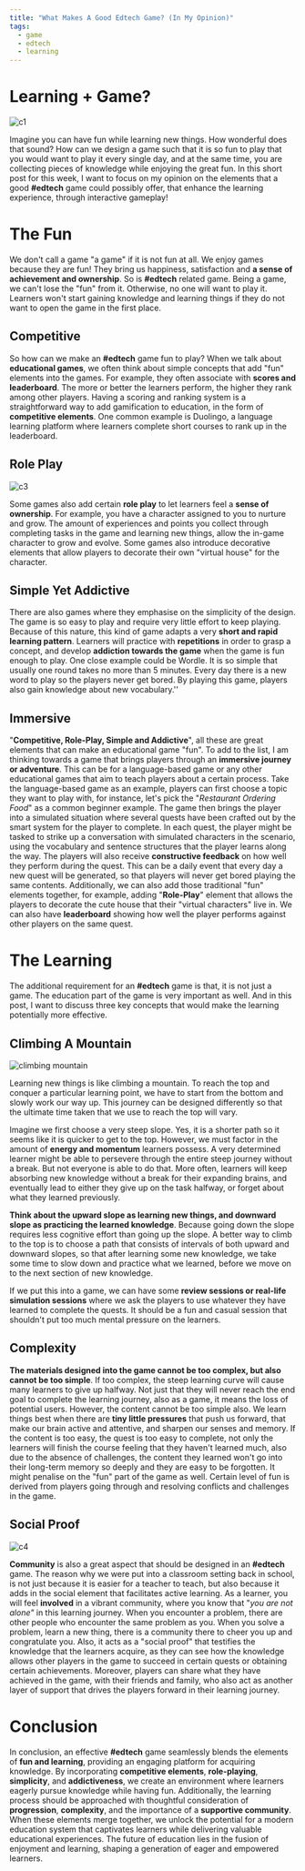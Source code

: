 ```yaml
---
title: "What Makes A Good Edtech Game? (In My Opinion)"
tags:
  - game
  - edtech
  - learning
---
```


# Learning + Game?

![c1](https://github.com/xmliszt/resources/blob/main/blogs/2023-11-05/2.jpg?raw=true)

Imagine you can have fun while learning new things. How wonderful does that sound? How can we design a game such that it is so fun to play that you would want to play it every single day, and at the same time, you are collecting pieces of knowledge while enjoying the great fun. In this short post for this week, I want to focus on my opinion on the elements that a good **#edtech** game could possibly offer, that enhance the learning experience, through interactive gameplay!

# The Fun

We don't call a game "a game" if it is not fun at all. We enjoy games because they are fun! They bring us happiness, satisfaction and **a sense of achievement and ownership**. So is **#edtech** related game. Being a game, we can't lose the "fun" from it. Otherwise, no one will want to play it. Learners won't start gaining knowledge and learning things if they do not want to open the game in the first place.

## Competitive

So how can we make an **#edtech** game fun to play? When we talk about **educational games**, we often think about simple concepts that add "fun" elements into the games. For example, they often associate with **scores and leaderboard**. The more or better the learners perform, the higher they rank among other players. Having a scoring and ranking system is a straightforward way to add gamification to education, in the form of **competitive elements**. One common example is Duolingo, a language learning platform where learners complete short courses to rank up in the leaderboard.

## Role Play

![c3](https://github.com/xmliszt/resources/blob/main/blogs/2023-11-05/3.jpg?raw=true)

Some games also add certain **role play** to let learners feel a **sense of ownership**. For example, you have a character assigned to you to nurture and grow. The amount of experiences and points you collect through completing tasks in the game and learning new things, allow the in-game character to grow and evolve. Some games also introduce decorative elements that allow players to decorate their own "virtual house" for the character.

## Simple Yet Addictive

There are also games where they emphasise on the simplicity of the design. The game is so easy to play and require very little effort to keep playing. Because of this nature, this kind of game adapts a very **short and rapid learning pattern**. Learners will practice with **repetitions** in order to grasp a concept, and develop **addiction towards the game** when the game is fun enough to play. One close example could be Wordle. It is so simple that usually one round takes no more than 5 minutes. Every day there is a new word to play so the players never get bored. By playing this game, players also gain knowledge about new vocabulary.''

## Immersive

"**Competitive, Role-Play, Simple and Addictive**", all these are great elements that can make an educational game "fun". To add to the list, I am thinking towards a game that brings players through an **immersive journey or adventure**. This can be for a language-based game or any other educational games that aim to teach players about a certain process. Take the language-based game as an example, players can first choose a topic they want to play with, for instance, let's pick the "_Restaurant Ordering Food_" as a common beginner example. The game then brings the player into a simulated situation where several quests have been crafted out by the smart system for the player to complete. In each quest, the player might be tasked to strike up a conversation with simulated characters in the scenario, using the vocabulary and sentence structures that the player learns along the way. The players will also receive **constructive feedback** on how well they perform during the quest. This can be a daily event that every day a new quest will be generated, so that players will never get bored playing the same contents. Additionally, we can also add those traditional "fun" elements together, for example, adding "**Role-Play**" element that allows the players to decorate the cute house that their "virtual characters" live in. We can also have **leaderboard** showing how well the player performs against other players on the same quest.

# The Learning

The additional requirement for an **#edtech** game is that, it is not just a game. The education part of the game is very important as well. And in this post, I want to discuss three key concepts that would make the learning potentially more effective.

## Climbing A Mountain

![climbing mountain](https://github.com/xmliszt/resources/blob/main/blogs/2023-11-05/1.jpeg?raw=true)

Learning new things is like climbing a mountain. To reach the top and conquer a particular learning point, we have to start from the bottom and slowly work our way up. This journey can be designed differently so that the ultimate time taken that we use to reach the top will vary.

Imagine we first choose a very steep slope. Yes, it is a shorter path so it seems like it is quicker to get to the top. However, we must factor in the amount of **energy and momentum** learners possess. A very determined learner might be able to persevere through the entire steep journey without a break. But not everyone is able to do that. More often, learners will keep absorbing new knowledge without a break for their expanding brains, and eventually lead to either they give up on the task halfway, or forget about what they learned previously.

**Think about the upward slope as learning new things, and downward slope as practicing the learned knowledge**. Because going down the slope requires less cognitive effort than going up the slope. A better way to climb to the top is to choose a path that consists of intervals of both upward and downward slopes, so that after learning some new knowledge, we take some time to slow down and practice what we learned, before we move on to the next section of new knowledge.

If we put this into a game, we can have some **review sessions or real-life simulation sessions** where we ask the players to use whatever they have learned to complete the quests. It should be a fun and casual session that shouldn't put too much mental pressure on the learners.

## Complexity

**The materials designed into the game cannot be too complex, but also cannot be too simple**. If too complex, the steep learning curve will cause many learners to give up halfway. Not just that they will never reach the end goal to complete the learning journey, also as a game, it means the loss of potential users. However, the content cannot be too simple also. We learn things best when there are **tiny little pressures** that push us forward, that make our brain active and attentive, and sharpen our senses and memory. If the content is too easy, the quest is too easy to complete, not only the learners will finish the course feeling that they haven't learned much, also due to the absence of challenges, the content they learned won't go into their long-term memory so deeply and they are easy to be forgotten. It might penalise on the "fun" part of the game as well. Certain level of fun is derived from players going through and resolving conflicts and challenges in the game.

## Social Proof

![c4](https://github.com/xmliszt/resources/blob/main/blogs/2023-11-05/4.jpg?raw=true)

**Community** is also a great aspect that should be designed in an **#edtech** game. The reason why we were put into a classroom setting back in school, is not just because it is easier for a teacher to teach, but also because it adds in the social element that facilitates active learning. As a learner, you will feel **involved** in a vibrant community, where you know that "_you are not alone"_ in this learning journey. When you encounter a problem, there are other people who encounter the same problem as you. When you solve a problem, learn a new thing, there is a community there to cheer you up and congratulate you. Also, it acts as a "social proof" that testifies the knowledge that the learners acquire, as they can see how the knowledge allows other players in the game to succeed in certain quests or obtaining certain achievements. Moreover, players can share what they have achieved in the game, with their friends and family, who also act as another layer of support that drives the players forward in their learning journey.

# Conclusion

In conclusion, an effective **#edtech** game seamlessly blends the elements of **fun and learning**, providing an engaging platform for acquiring knowledge. By incorporating **competitive elements**, **role-playing**, **simplicity**, and **addictiveness**, we create an environment where learners eagerly pursue knowledge while having fun. Additionally, the learning process should be approached with thoughtful consideration of **progression**, **complexity**, and the importance of a **supportive community**. When these elements merge together, we unlock the potential for a modern education system that captivates learners while delivering valuable educational experiences. The future of education lies in the fusion of enjoyment and learning, shaping a generation of eager and empowered learners.

